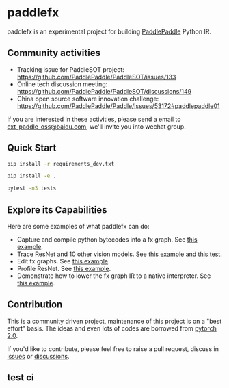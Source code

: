 # paddlefx

paddlefx is an experimental project for building [PaddlePaddle](https://github.com/PaddlePaddle/Paddle) Python IR.

## Community activities

- Tracking issue for PaddleSOT project: https://github.com/PaddlePaddle/PaddleSOT/issues/133
- Online tech discussion meeting: https://github.com/PaddlePaddle/PaddleSOT/discussions/149
- China open source software innovation challenge: https://github.com/PaddlePaddle/Paddle/issues/53172#paddlepaddle01

If you are interested in these activities, please send a email to ext_paddle_oss@baidu.com, we'll invite you into wechat group.

## Quick Start

```bash
pip install -r requirements_dev.txt

pip install -e .

pytest -n3 tests
```

## Explore its Capabilities

Here are some examples of what paddlefx can do:

- Capture and compile python bytecodes into a fx graph. See [this example](https://github.com/PFCCLab/paddlefx/blob/main/examples/targets/target_0_add.py).
- Trace ResNet and 10 other vision models. See [this example](https://github.com/PFCCLab/paddlefx/blob/main/examples/resnet_trace.py) and [this test](https://github.com/PFCCLab/paddlefx/blob/main/tests/test_trace.py).
- Edit fx graphs. See [this example](https://github.com/PFCCLab/paddlefx/blob/main/examples/graph_editing.py).
- Profile ResNet. See [this example](https://github.com/PFCCLab/paddlefx/blob/main/examples/fx_profiling.py).
- Demonstrate how to lower the fx graph IR to a native interpreter. See [this example](https://github.com/PFCCLab/paddlefx/tree/main/examples/native_interpreter).

## Contribution

This is a community driven project, maintenance of this project is on a "best effort" basis. The ideas and even lots of codes are borrowed from [pytorch 2.0](https://pytorch.org/get-started/pytorch-2.0/).

If you'd like to contribute, please feel free to raise a pull request, discuss in [issues](https://github.com/PFCCLab/paddlefx/issues) or [discussions](https://github.com/PFCCLab/paddlefx/discussions).

## test ci
